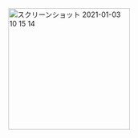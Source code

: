 <img width="242" alt="スクリーンショット 2021-01-03 10 15 14" src="https://user-images.githubusercontent.com/50798936/103469786-9c7bba00-4dac-11eb-9b75-0b710ac61ed9.png">

